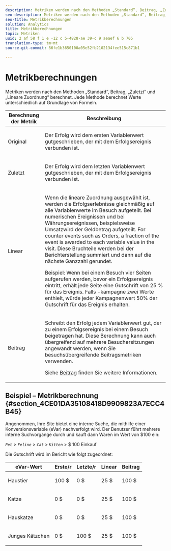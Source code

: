 ```yaml
---
description: Metriken werden nach den Methoden „Standard“, Beitrag, „Zuletzt“ und „Lineare Zuordnung“ berechnet. Jede Methode berechnet Werte unterschiedlich auf Grundlage von Formeln.
seo-description: Metriken werden nach den Methoden „Standard“, Beitrag, „Zuletzt“ und „Lineare Zuordnung“ berechnet. Jede Methode berechnet Werte unterschiedlich auf Grundlage von Formeln.
seo-title: Metrikberechnungen
solution: Analytics
title: Metrikberechnungen
topic: Metriken
uuid: 2 af 58 f 1 e -12 c 5-4828-ae 39-c 9 aeaef 6 b 705
translation-type: tm+mt
source-git-commit: 86fe1b3650100a05e52fb2102134fee515c871b1

---
```



# Metrikberechnungen

Metriken werden nach den Methoden „Standard“, Beitrag, „Zuletzt“ und „Lineare Zuordnung“ berechnet. Jede Methode berechnet Werte unterschiedlich auf Grundlage von Formeln.

<table id="table_6F81A12174D84124B7FD81FBBEDF18A2"> 
 <thead> 
  <tr> 
   <th colname="col1" class="entry"> Berechnung der Metrik </th> 
   <th colname="col2" class="entry"> Beschreibung </th> 
  </tr> 
 </thead>
 <tbody> 
  <tr> 
   <td colname="col1"> Original </td> 
   <td colname="col2"> <p>Der Erfolg wird dem ersten Variablenwert gutgeschrieben, der mit dem Erfolgsereignis verbunden ist. </p> </td> 
  </tr> 
  <tr> 
   <td colname="col1"> Zuletzt </td> 
   <td colname="col2"> <p>Der Erfolg wird dem letzten Variablenwert gutgeschrieben, der mit dem Erfolgsereignis verbunden ist. </p> </td> 
  </tr> 
  <tr> 
   <td colname="col1"> Linear </td> 
   <td colname="col2"> <p>Wenn die lineare Zuordnung ausgewählt ist, werden die Erfolgserlebnisse gleichmäßig auf alle Variablenwerte im Besuch aufgeteilt. Bei numerischen Ereignissen und bei Währungsereignissen, beispielsweise <span class="term"> Umsatz</span>wird der Geldbetrag aufgeteilt. For counter events such as <span class="term"> Orders</span>, a fraction of the event is awarded to each variable value in the visit. Diese Bruchteile werden bei der Berichterstellung summiert und dann auf die nächste Ganzzahl gerundet. </p> <p>Beispiel: Wenn bei einem Besuch vier Seiten aufgerufen werden, bevor ein Erfolgsereignis eintritt, erhält jede Seite eine Gutschrift von 25 % für das Ereignis. Falls <span class="varname"> -kampagne</span> zwei Werte enthielt, würde jeder Kampagnenwert 50% der Gutschrift für das Ereignis erhalten. </p> </td> 
  </tr> 
  <tr> 
   <td colname="col1"> Beitrag </td> 
   <td colname="col2"> <p>Schreibt den Erfolg jedem Variablenwert gut, der zu einem Erfolgsereignis bei einem Besuch beigetragen hat. Diese Berechnung kann auch übergreifend auf mehrere Besuchersitzungen angewandt werden, wenn Sie besuchsübergreifende Beitragsmetriken verwenden. </p> <p>Siehe <a href="../../../components/c-variables/c-metrics/metrics-participation.md#concept_8E6B39106A244CB49E055150B291B477" format="dita" scope="local"> Beitrag</a> finden Sie weitere Informationen. </p> </td> 
  </tr> 
 </tbody> 
</table>

## Beispiel – Metrikberechnung {#section_4CE01DA35108418D9909823A7ECC4B45}

Angenommen, Ihre Site bietet eine interne Suche, die mithilfe einer Konversionsvariable (eVar) nachverfolgt wird. Der Benutzer führt mehrere interne Suchvorgänge durch und kauft dann Waren im Wert von $100 ein:

*`Pet`* &gt; *`Feline`* &gt; *`Cat`* &gt; *`Kitten`* &gt; $ 100 Einkauf

Die Gutschrift wird im Bericht wie folgt zugeordnet:

<table id="table_91A7244E77854838A8392B49366FB445"> 
 <thead> 
  <tr> 
   <th colname="col1" class="entry"> eVar-Wert </th> 
   <th colname="col2" class="entry"> Erste/r </th> 
   <th colname="col3" class="entry"> Letzte/r </th> 
   <th colname="col4" class="entry"> Linear </th> 
   <th colname="col5" class="entry"> Beitrag </th> 
  </tr> 
 </thead>
 <tbody> 
  <tr> 
   <td colname="col1"> <p>Haustier </p> </td> 
   <td colname="col2"> <p>100 $ </p> </td> 
   <td colname="col3"> <p>0 $ </p> </td> 
   <td colname="col4"> <p>25 $ </p> </td> 
   <td colname="col5"> <p>100 $ </p> </td> 
  </tr> 
  <tr> 
   <td colname="col1"> <p>Katze </p> </td> 
   <td colname="col2"> <p>0 $ </p> </td> 
   <td colname="col3"> <p>0 $ </p> </td> 
   <td colname="col4"> <p>25 $ </p> </td> 
   <td colname="col5"> <p>100 $ </p> </td> 
  </tr> 
  <tr> 
   <td colname="col1"> <p>Hauskatze </p> </td> 
   <td colname="col2"> <p>0 $ </p> </td> 
   <td colname="col3"> <p>0 $ </p> </td> 
   <td colname="col4"> <p>25 $ </p> </td> 
   <td colname="col5"> <p>100 $ </p> </td> 
  </tr> 
  <tr> 
   <td colname="col1"> <p>Junges Kätzchen </p> </td> 
   <td colname="col2"> <p>0 $ </p> </td> 
   <td colname="col3"> <p>100 $ </p> </td> 
   <td colname="col4"> <p>25 $ </p> </td> 
   <td colname="col5"> <p>100 $ </p> </td> 
  </tr> 
 </tbody> 
</table>

